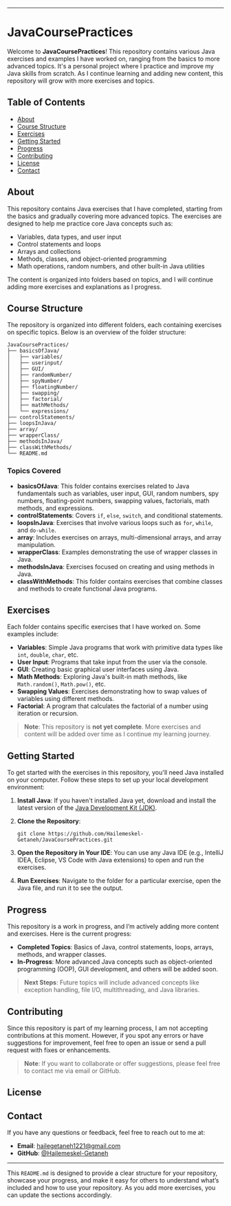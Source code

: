 
---

# JavaCoursePractices

Welcome to **JavaCoursePractices**! This repository contains various Java exercises and examples 
I have worked on, ranging from the basics to more advanced topics. 
It's a personal project where I practice and improve my Java skills from scratch. 
As I continue learning and adding new content, this repository will grow with more exercises and topics.

## Table of Contents

- [About](#about)
- [Course Structure](#course-structure)
- [Exercises](#exercises)
- [Getting Started](#getting-started)
- [Progress](#progress)
- [Contributing](#contributing)
- [License](#license)
- [Contact](#contact)

## About

This repository contains Java exercises that I have completed, starting from the basics and gradually covering more advanced topics.
The exercises are designed to help me practice core Java concepts such as:

- Variables, data types, and user input
- Control statements and loops
- Arrays and collections
- Methods, classes, and object-oriented programming
- Math operations, random numbers, and other built-in Java utilities

The content is organized into folders based on topics, and I will continue adding more exercises and explanations as I progress.

## Course Structure

The repository is organized into different folders, each containing exercises on specific topics. 
Below is an overview of the folder structure:

```
JavaCoursePractices/
├── basicsOfJava/
│   ├── variables/
│   ├── userinput/
│   ├── GUI/
│   ├── randomNumber/
│   ├── spyNumber/
│   ├── floatingNumber/
│   ├── swapping/
│   ├── factorial/
│   ├── mathMethods/
│   └── expressions/
├── controlStatements/
├── loopsInJava/
├── array/
├── wrapperClass/
├── methodsInJava/
├── classWithMethods/
└── README.md
```

### Topics Covered

- **basicsOfJava**: This folder contains exercises related to Java fundamentals such as variables, user input, GUI, random numbers, spy numbers, floating-point numbers, swapping values, factorials, math methods, and expressions.
- **controlStatements**: Covers `if`, `else`, `switch`, and conditional statements.
- **loopsInJava**: Exercises that involve various loops such as `for`, `while`, and `do-while`.
- **array**: Includes exercises on arrays, multi-dimensional arrays, and array manipulation.
- **wrapperClass**: Examples demonstrating the use of wrapper classes in Java.
- **methodsInJava**: Exercises focused on creating and using methods in Java.
- **classWithMethods**: This folder contains exercises that combine classes and methods to create functional Java programs.

## Exercises

Each folder contains specific exercises that I have worked on. Some examples include:

- **Variables**: Simple Java programs that work with primitive data types like `int`, `double`, `char`, etc.
- **User Input**: Programs that take input from the user via the console.
- **GUI**: Creating basic graphical user interfaces using Java.
- **Math Methods**: Exploring Java's built-in math methods, like `Math.random()`, `Math.pow()`, etc.
- **Swapping Values**: Exercises demonstrating how to swap values of variables using different methods.
- **Factorial**: A program that calculates the factorial of a number using iteration or recursion.

> **Note**: This repository is **not yet complete**. More exercises and content will be added over time as
>  I continue my learning journey.

## Getting Started

To get started with the exercises in this repository, you'll need Java installed on your computer.
Follow these steps to set up your local development environment:

1. **Install Java**: If you haven't installed Java yet, download and install the latest version of the [Java Development Kit (JDK)](https://www.oracle.com/java/technologies/javase-downloads.html).

2. **Clone the Repository**:
   ```
   git clone https://github.com/Hailemeskel-Getaneh/JavaCoursePractices.git
   ```

3. **Open the Repository in Your IDE**: You can use any Java IDE (e.g., IntelliJ IDEA, Eclipse, VS Code with Java extensions) to open and run the exercises.

4. **Run Exercises**: Navigate to the folder for a particular exercise, open the Java file, and run it to see the output.

## Progress

This repository is a work in progress, and I’m actively adding more content and exercises. Here is the current progress:

- **Completed Topics**: Basics of Java, control statements, loops, arrays, methods, and wrapper classes.
- **In-Progress**: More advanced Java concepts such as object-oriented programming (OOP), GUI development, and others will be added soon.

> **Next Steps**: Future topics will include advanced concepts like exception handling, file I/O, multithreading, and Java libraries.

## Contributing

Since this repository is part of my learning process, I am not accepting contributions at this moment. 
However, if you spot any errors or have suggestions for improvement, feel free to open an issue or send a pull request with fixes or enhancements.

> **Note**: If you want to collaborate or offer suggestions, please feel free to contact me via email or GitHub.

## License


## Contact

If you have any questions or feedback, feel free to reach out to me at:

- **Email**: [hailegetaneh1221@gmail.com](mailto:hailegetaneh1221@gmail.com)
- **GitHub**: [@Hailemeskel-Getaneh](https://github.com/Hailemeskel-Getaneh)

---

This `README.md` is designed to provide a clear structure for your repository, showcase your progress, and make it easy for others to understand what’s included and how to use your repository. As you add more exercises, you can update the sections accordingly.
